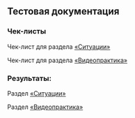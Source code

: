 ## Тестовая документация

### Чек-листы 

Чек-лист для раздела [«Ситуации»](https://docs.google.com/spreadsheets/d/1VwQXMdLQD7IxY6iX3lhSGmijMYMI1bOM/edit?usp=sharing&ouid=118291299521003639777&rtpof=true&sd=true)

Чек-лист для раздела [«Видеопрактика»](https://docs.google.com/spreadsheets/d/1fHzLZpj4eS6OKpJKRTNlhKAWsJs7HUEa/edit?usp=sharing&ouid=118291299521003639777&rtpof=true&sd=true)
 

### Результаты: 
Раздел [«Ситуации»](https://chlist.sitechco.ru/project/43097/checklist/result/254327/details)

Раздел [«Видеопрактика»](https://chlist.sitechco.ru/project/43097/checklist/result/254311/details)
